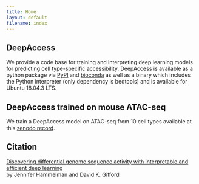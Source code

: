 ```yaml
---
title: Home
layout: default
filename: index
---
```

## DeepAccess
We provide a code base for training and interpreting deep learning models for predicting cell type-specific accessibility. DeepAccess is available as a python package via [PyPI](https://test.pypi.org/project/deepaccess/0.1.1/) and [bioconda](https://anaconda.org/bioconda/deepaccess) as well as a binary which includes the Python interpreter (only dependency is bedtools) and is available for Ubuntu 18.04.3 LTS.

## DeepAccess trained on mouse ATAC-seq
We train a DeepAccess model on ATAC-seq from 10 cell types available at this [zenodo record](https://zenodo.org/record/4908895#.YMOxzh0pCqB).

## Citation
[Discovering differential genome sequence activity with interpretable and efficient deep learning](https://www.biorxiv.org/content/10.1101/2021.02.26.433073v1.abstract?%3Fcollection=) <br />  by Jennifer Hammelman and David K. Gifford


